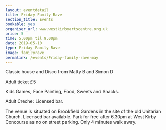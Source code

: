 ```yaml
---
layout: eventdetail
title: Friday Family Rave
section_title: Events
bookable: yes
organiser_url: www.westkirbyartscentre.org.uk
price: 5
time: 5.00pm til 9.00pm
date: 2019-05-10
type: Friday Family Rave
image: familyrave
permalink: /events/Friday-family-rave-may
---
```


Classic house and Disco from Matty B and Simon D

Adult ticket £5

Kids Games, Face Painting, Food, Sweets and Snacks.

Adult Creche: Licensed bar.

The venue is situated on Brookfield Gardens in the site of the old Unitarian Church. Licensed bar available. Park for free after 6.30pm at West Kirby Concourse as no on street parking. Only 4 minutes walk away.
